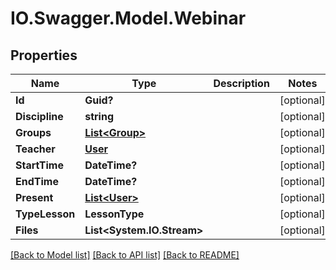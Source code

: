 # IO.Swagger.Model.Webinar
## Properties

Name | Type | Description | Notes
------------ | ------------- | ------------- | -------------
**Id** | **Guid?** |  | [optional] 
**Discipline** | **string** |  | [optional] 
**Groups** | [**List&lt;Group&gt;**](Group.md) |  | [optional] 
**Teacher** | [**User**](User.md) |  | [optional] 
**StartTime** | **DateTime?** |  | [optional] 
**EndTime** | **DateTime?** |  | [optional] 
**Present** | [**List&lt;User&gt;**](User.md) |  | [optional] 
**TypeLesson** | **LessonType** |  | [optional] 
**Files** | **List&lt;System.IO.Stream&gt;** |  | [optional] 

[[Back to Model list]](../README.md#documentation-for-models) [[Back to API list]](../README.md#documentation-for-api-endpoints) [[Back to README]](../README.md)

